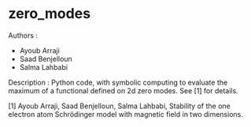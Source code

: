 # zero_modes

Authors : 
- Ayoub Arraji
- Saad Benjelloun
- Salma Lahbabi



Description : Python code, with symbolic computing to evaluate the maximum of a functional defined on 2d zero modes. See [1] for details. 


[1] Ayoub Arraji, Saad Benjelloun,  Salma Lahbabi, Stability of the one electron atom Schrödinger model with magnetic field in two dimensions.
